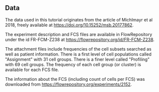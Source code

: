 ## Data

The data used in this tutorial originates from the article of Michlmayr et al 2018, freely available at https://doi.org/10.15252/msb.20177862.

The experiment description and FCS files are available in FlowRepository under the id FR-FCM-Z238 at https://flowrepository.org/id/FR-FCM-Z238.

The attachment files include frequencies of the cell subsets searched as well as patient information. There is a first level of cell populations called "Assignment" with 31 cell groups. There is a finer level called "Profiling" with 69 cell groups. The frequency of each cell group (or cluster) is available for each FCS file.

The information about the FCS (including count of cells per FCS) was downloaded from https://flowrepository.org/experiments/2152.
